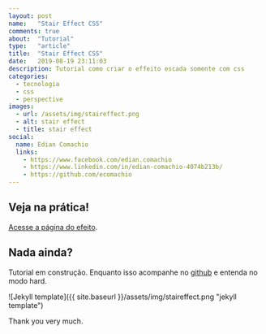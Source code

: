 ```yaml
---
layout: post
name:   "Stair Effect CSS"
comments: true
about:  "Tutorial"
type:   "article"
title:  "Stair Effect CSS"
date:   2019-08-19 23:11:03
description: Tutorial como criar o effeito escada somente com css
categories:
  - tecnologia
  - css
  - perspective
images:
  - url: /assets/img/staireffect.png
  - alt: stair effect
  - title: stair effect
social:
  name: Edian Comachio
  links:
    - https://www.facebook.com/edian.comachio    
    - https://www.linkedin.com/in/edian-comachio-4074b213b/    
    - https://github.com/ecomachio    
---
```


## Veja na prática!

[Acesse a página do efeito](https://ecomachio.github.io/stair-effect/).

## Nada ainda?   

Tutorial em construção. Enquanto isso acompanhe no [github](https://github.com/ecomachio/stair-effect) e entenda no modo hard.

 >
  ![Jekyll template]({{ site.baseurl }}/assets/img/staireffect.png "jekyll template")

Thank you very much.